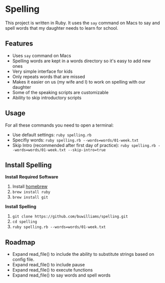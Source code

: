 # Spelling

This project is written in Ruby. It uses the `say` command on
Macs to say and spell words that my daughter needs to learn
for school.

## Features

- Uses `say` command on Macs
- Spelling words are kept in a words directory so it's easy to add new ones
- Very simple interface for kids
- Only repeats words that are missed
- Makes it easier on us (my wife and I) to work on spelling with our daughter
- Some of the speaking scripts are customizable
- Ability to skip introductory scripts

## Usage

For all these commands you need to open a terminal:
- Use default settings: `ruby spelling.rb`
- Specifiy words: `ruby spelling.rb --words=words/01-week.txt`
- Skip Intro (recommended after first day of practice): `ruby spelling.rb --words=words/01-week.txt --skip-intro=true`

## Install Spelling

__Install Required Software__

1. Install [homebrew](http://brew.sh/)
1. `brew install ruby`
1. `brew install git`

__Install Spelling__

1. `git clone https://github.com/buwilliams/spelling.git`
1. `cd spelling`
1. `ruby spelling.rb --words=words/01-week.txt`

## Roadmap

- Expand read_file() to include the ability to substitute strings based on config file.
- Expand read_file() to include pause
- Expand read_file() to execute functions
- Expand read_file() to say words and spell words
